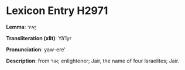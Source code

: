 # Lexicon Entry H2971

**Lemma**: יָאִיר

**Transliteration (xlit)**: Yâʼîyr

**Pronunciation**: yaw-ere'

**Description**:
from אוֹר; enlightener; Jair, the name of four Israelites; Jair.
